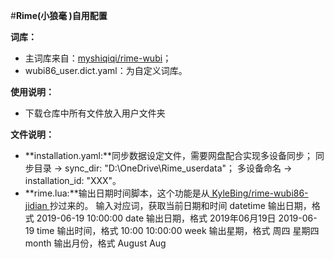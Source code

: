 #**Rime(小狼毫 )自用配置**

**词库：**
  * 主词库来自：[myshiqiqi/rime-wubi]([url](https://github.com/myshiqiqi/rime-wubi))；
  * wubi86_user.dict.yaml：为自定义词库。

**使用说明：**
  - 下载仓库中所有文件放入用户文件夹

**文件说明：**

  * **installation.yaml:**同步数据设定文件，需要网盘配合实现多设备同步；
    同步目录 → sync_dir: "D:\\OneDrive\\Rime_userdata"；
    多设备命名 → installation_id: "XXX"。
  * **rime.lua:**输出日期时间脚本，这个功能是从[ KyleBing/rime-wubi86-jidian ]([url](https://github.com/KyleBing/rime-wubi86-jidian))抄过来的。
      输入对应词，获取当前日期和时间
         datetime 输出日期，格式 2019-06-19 10:00:00
         date 输出日期，格式 2019年06月19日 2019-06-19
         time 输出时间，格式 10:00 10:00:00
         week 输出星期，格式 周四 星期四
         month 输出月份，格式 August Aug
